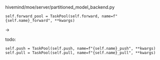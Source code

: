 hivemind/moe/server/partitioned_model_backend.py

```
self.forward_pool = TaskPool(self.forward, name=f"{self.name}_forward", **kwargs)
```

->

todo:
```
self.push = TaskPool(self.push, name=f"{self.name}_push", **kwargs)
self.pull = TaskPool(self.pull, name=f"{self.name}_pull", **kwargs)
```

